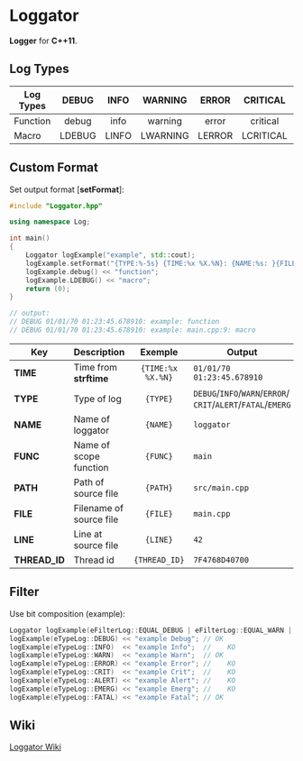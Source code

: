# Loggator

**Logger** for **C++11**.

## Log Types

|Log Types|DEBUG |INFO |WARNING |ERROR |CRITICAL |ALERT |EMERGENCY |FATAL
|---------|:----:|:---:|:------:|:----:|:-------:|:----:|:--------:|:----:
|Function |debug |info |warning |error |critical |alert |emergency |fatal
|Macro    |LDEBUG|LINFO|LWARNING|LERROR|LCRITICAL|LALERT|LEMERGENCY|LFATAL

## Custom Format

Set output format [**setFormat**]:
```cpp
#include "Loggator.hpp"

using namespace Log;

int main()
{
    Loggator logExample("example", std::cout);
    logExample.setFormat("{TYPE:%-5s} {TIME:%x %X.%N}: {NAME:%s: }{FILE:%s:}{LINE:%s: }");
    logExample.debug() << "function";
    logExample.LDEBUG() << "macro";
    return (0);
}

// output:
// DEBUG 01/01/70 01:23:45.678910: example: function
// DEBUG 01/01/70 01:23:45.678910: example: main.cpp:9: macro
```

|Key|Description|Exemple|Output
|---|-----------|:-----:|------|
|**TIME**|Time from **strftime**|`{TIME:%x %X.%N}`|`01/01/70 01:23:45.678910`|
|**TYPE**|Type of log|`{TYPE}`|`DEBUG`/`INFO`/`WARN`/`ERROR`/ `CRIT`/`ALERT`/`FATAL`/`EMERG`|
|**NAME**|Name of loggator|`{NAME}`|`loggator`|
|**FUNC**|Name of scope function|`{FUNC}`|`main`|
|**PATH**|Path of source file|`{PATH}`|`src/main.cpp`|
|**FILE**|Filename of source file|`{FILE}`|`main.cpp`|
|**LINE**|Line at source file|`{LINE}`|`42`|
|**THREAD_ID**|Thread id|`{THREAD_ID}`|`7F4768D40700`|

## Filter

Use bit composition (example):
```cpp
Loggator logExample(eFilterLog::EQUAL_DEBUG | eFilterLog::EQUAL_WARN | eFilterLog::EQUAL_FATAL);
logExample(eTypeLog::DEBUG) << "example Debug"; // OK
logExample(eTypeLog::INFO)  << "example Info";  //    KO
logExample(eTypeLog::WARN)  << "example Warn";  // OK
logExample(eTypeLog::ERROR) << "example Error"; //    KO
logExample(eTypeLog::CRIT)  << "example Crit";  //    KO
logExample(eTypeLog::ALERT) << "example Alert"; //    KO
logExample(eTypeLog::EMERG) << "example Emerg"; //    KO
logExample(eTypeLog::FATAL) << "example Fatal"; // OK
```

## Wiki

[Loggator Wiki](https://github.com/MickaelBlet/Loggator/wiki)
